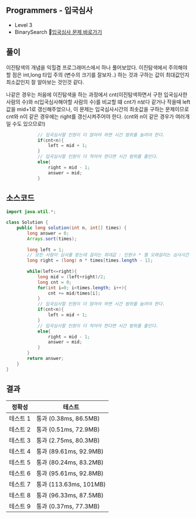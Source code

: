 ## Programmers - 입국심사 
- Level 3 
- BinarySearch 
🔗[입국심사 문제 바로가기](https://programmers.co.kr/learn/courses/30/lessons/43238)



## 풀이

이진탐색의 개념을 익힐겸 프로그래머스에서 하나 풀어보았다.
이진탐색에서 주의해야할 점은 int,long 타입 주의 (변수의 크기를 잘보자..) 하는 것과 
구하는 값이 최대값인지 최소값인지 잘 알아보는 것인것 같다.

나같은 경우는 처음에 이진탐색을 하는 과정에서 cnt(이진탐색하면서 구한 입국심사한 사람의 수)와 n(입국심사해야할 사람의 수)를 비교할 떄 
cnt가 n보다 같거나 작을때 left값을 mid+1로 갱신해주었으나, 이 문제는 입국심사시간의 최솟값을 구하는 문제이므로 cnt와 n이 같은 경우에는 
right를 갱신시켜주어야 한다. (cnt와 n이 같은 경우가 여러개일 수도 있으므로!)

~~~java
            // 입국심사할 인원이 더 많아야 하면 시간 범위를 늘려야 한다.
            if(cnt<n){
                left = mid + 1;
            }
            // 입국심사할 인원이 더 적어야 한다면 시간 범위를 줄인다.
            else{
                right = mid - 1;
                answer = mid;
            } 
~~~


## 소스코드
~~~java
import java.util.*;

class Solution {
    public long solution(int n, int[] times) {
        long answer = 0;
        Arrays.sort(times);
        
        long left = 1;
        // 모든 사람이 심사를 받는데 걸리는 최대값 : 인원수 * 젤 오래걸리는 심사시간 
        long right = (long) n * times[times.length - 1];
        
        while(left<=right){
            long mid = (left+right)/2;
            long cnt = 0;
            for(int i=0; i<times.length; i++){
                cnt += mid/times[i];
            }
            // 입국심사할 인원이 더 많아야 하면 시간 범위를 늘려야 한다.
            if(cnt<n){
                left = mid + 1;
            }
            // 입국심사할 인원이 더 적어야 한다면 시간 범위를 줄인다.
            else{
                right = mid - 1;
                answer = mid;
            }            
        }
        return answer;
    }
}
~~~

## 결과 

| 정확성  | 테스트 |
|----|----|
|테스트 1 |	통과 (0.38ms, 86.5MB)|
|테스트 2 |	통과 (0.51ms, 72.9MB)|
|테스트 3 |	통과 (2.75ms, 80.3MB)|
|테스트 4 |	통과 (89.61ms, 92.9MB)|
|테스트 5 |	통과 (80.24ms, 83.2MB)|
|테스트 6 |	통과 (95.61ms, 92.8MB)|
|테스트 7 |	통과 (113.63ms, 101MB)|
|테스트 8 |	통과 (96.33ms, 87.5MB)|
|테스트 9 |	통과 (0.37ms, 77.3MB)|